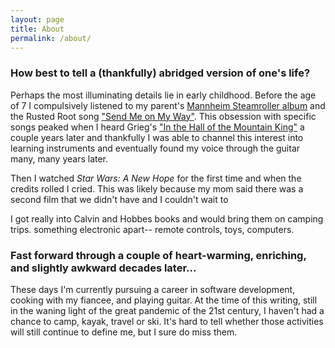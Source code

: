 ```yaml
---
layout: page
title: About
permalink: /about/
---
```


### How best to tell a (thankfully) abridged version of one's life?

Perhaps the most illuminating details lie in early childhood. Before the age of 7 I compulsively listened to my parent's [Mannheim Steamroller album]("https://www.youtube.com/watch?v=Xg5qBbleK0w") and the Rusted Root song ["Send Me on My Way"]("https://www.youtube.com/watch?v=IGMabBGydC0"). This obsession with specific songs peaked when I heard Grieg's ["In the Hall of the Mountain King"]("https://youtu.be/kLp_Hh6DKWc") a couple years later and thankfully I was able to channel this interest into learning instruments and eventually found my voice through the guitar many, many years later.

Then I watched *Star Wars: A New Hope* for the first time and when the credits rolled I cried. This was likely because my mom said there was a second film that we didn't have and I couldn't wait to

I got really into Calvin and Hobbes books and would bring them on camping trips. something electronic apart-- remote controls, toys, computers. 

### Fast forward through a couple of heart-warming, enriching, and slightly awkward decades later...

These days I'm currently pursuing a career in software development, cooking with my fiancee, and playing guitar. At the time of this writing, still in the waning light of the great pandemic of the 21st century, I haven't had a chance to camp, kayak, travel or ski. It's hard to tell whether those activities will still continue to define me, but I sure do miss them.
